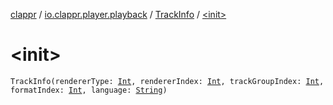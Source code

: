 [clappr](../../index.md) / [io.clappr.player.playback](../index.md) / [TrackInfo](index.md) / [&lt;init&gt;](./-init-.md)

# &lt;init&gt;

`TrackInfo(rendererType: `[`Int`](https://kotlinlang.org/api/latest/jvm/stdlib/kotlin/-int/index.html)`, rendererIndex: `[`Int`](https://kotlinlang.org/api/latest/jvm/stdlib/kotlin/-int/index.html)`, trackGroupIndex: `[`Int`](https://kotlinlang.org/api/latest/jvm/stdlib/kotlin/-int/index.html)`, formatIndex: `[`Int`](https://kotlinlang.org/api/latest/jvm/stdlib/kotlin/-int/index.html)`, language: `[`String`](https://kotlinlang.org/api/latest/jvm/stdlib/kotlin/-string/index.html)`)`